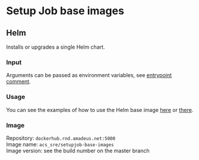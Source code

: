 # Setup Job base images

## Helm
Installs or upgrades a single Helm chart.

### Input
Arguments can be passed as environment variables, see [entrypoint comment](https://rndwww.nce.amadeus.net/git/projects/ACSPB/repos/setupjob-base-images/browse/bin/helm/helm-entrypoint.sh#4).

### Usage
You can see the examples of how to use the Helm base image [here](https://rndwww.nce.amadeus.net/git/projects/ACS51/repos/helm-subscription-operator/browse/setupjob/Dockerfile.setupjob) or [there](https://rndwww.nce.amadeus.net/git/projects/ACSPB/repos/gcr-seed/browse/image/Dockerfile).

### Image
Repository: `dockerhub.rnd.amadeus.net:5000`    
Image name: `acs_sre/setupjob-base-images`      
Image version: see the build number on the master branch
